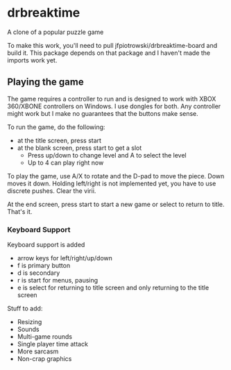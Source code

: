 # drbreaktime
A clone of a popular puzzle game

To make this work, you'll need to pull jfpiotrowski/drbreaktime-board and build it. This package depends on that package and I haven't made the imports work yet.

## Playing the game

The game requires a controller to run and is designed to work with XBOX 360/XBONE controllers on Windows. I use dongles for both.
Any controller might work but I make no guarantees that the buttons make sense.

To run the game, do the following:

* at the title screen, press start
* at the blank screen, press start to get a slot
    * Press up/down to change level and A to select the level
    * Up to 4 can play right now

To play the game, use A/X to rotate and the D-pad to move the piece. Down moves it down. Holding left/right is not implemented yet, you have to use discrete pushes. Clear the virii.

At the end screen, press start to start a new game or select to return to title. That's it.

### Keyboard Support

Keyboard support is added

* arrow keys for left/right/up/down
* f is primary button
* d is secondary
* r is start for menus, pausing
* e is select for returning to title screen and only returning to the title screen

Stuff to add:
* Resizing
* Sounds
* Multi-game rounds
* Single player time attack
* More sarcasm
* Non-crap graphics

